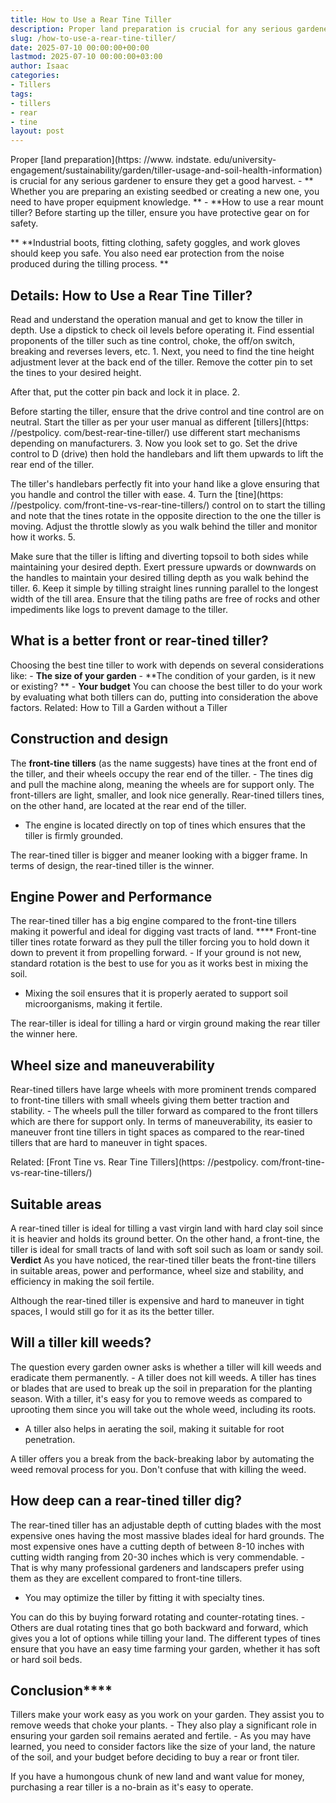 ```yaml
---
title: How to Use a Rear Tine Tiller
description: Proper land preparation is crucial for any serious gardener to ensure they get a good harvest. -  Whether you are preparing an existing seedbed or creating a...
slug: /how-to-use-a-rear-tine-tiller/
date: 2025-07-10 00:00:00+00:00
lastmod: 2025-07-10 00:00:00+03:00
author: Isaac
categories:
- Tillers
tags:
- tillers
- rear
- tine
layout: post
---
```


Proper [land preparation](https: //www. indstate. edu/university-engagement/sustainability/garden/tiller-usage-and-soil-health-information) is crucial for any serious gardener to ensure they get a good harvest. - ** Whether you are preparing an existing seedbed or creating a new one, you need to have proper equipment knowledge. ** - **How to use a rear mount tiller? Before starting up the tiller, ensure you have protective gear on for safety.

** **Industrial boots, fitting clothing, safety goggles, and work gloves should keep you safe. You also need ear protection from the noise produced during the tilling process. **

##  Details: How to Use a Rear Tine Tiller?

Read and understand the operation manual and get to know the tiller in depth. Use a dipstick to check oil levels before operating it. Find essential proponents of the tiller such as tine control, choke, the off/on switch, breaking and reverses levers, etc. 1. Next, you need to find the tine height adjustment lever at the back end of the tiller. Remove the cotter pin to set the tines to your desired height.

After that, put the cotter pin back and lock it in place. 2.

Before starting the tiller, ensure that the drive control and tine control are on neutral. Start the tiller as per your user manual as different [tillers](https: //pestpolicy. com/best-rear-tine-tiller/) use different start mechanisms depending on manufacturers. 3. Now you look set to go. Set the drive control to D (drive) then hold the handlebars and lift them upwards to lift the rear end of the tiller.

The tiller's handlebars perfectly fit into your hand like a glove ensuring that you handle and control the tiller with ease. 4. Turn the [tine](https: //pestpolicy. com/front-tine-vs-rear-tine-tillers/) control on to start the tilling and note that the tines rotate in the opposite direction to the one the tiller is moving. Adjust the throttle slowly as you walk behind the tiller and monitor how it works. 5.

Make sure that the tiller is lifting and diverting topsoil to both sides while maintaining your desired depth. Exert pressure upwards or downwards on the handles to maintain your desired tilling depth as you walk behind the tiller. 6. Keep it simple by tilling straight lines running parallel to the longest width of the till area. Ensure that the tiling paths are free of rocks and other impediments like logs to prevent damage to the tiller.

##  What is a better front or rear-tined tiller?

Choosing the best tine tiller to work with depends on several considerations like: - **The size of your garden** - **The condition of your garden, is it new or existing? ** - **Your budget** You can choose the best tiller to do your work by evaluating what both tillers can do, putting into consideration the above factors. Related: How to Till a Garden without a Tiller

##  **Construction and design**

The **front-tine tillers** (as the name suggests) have tines at the front end of the tiller, and their wheels occupy the rear end of the tiller. - The tines dig and pull the machine along, meaning the wheels are for support only. The front-tillers are light, smaller, and look nice generally. Rear-tined tillers tines, on the other hand, are located at the rear end of the tiller.

- The engine is located directly on top of tines which ensures that the tiller is firmly grounded.

The rear-tined tiller is bigger and meaner looking with a bigger frame. In terms of design, the rear-tined tiller is the winner.

##  **Engine Power and Performance**

The rear-tined tiller has a big engine compared to the front-tine tillers making it powerful and ideal for digging vast tracts of land. **** Front-tine tiller tines rotate forward as they pull the tiller forcing you to hold down it down to prevent it from propelling forward. - If your ground is not new, standard rotation is the best to use for you as it works best in mixing the soil.

- Mixing the soil ensures that it is properly aerated to support soil microorganisms, making it fertile.

The rear-tiller is ideal for tilling a hard or virgin ground making the rear tiller the winner here.

##  **Wheel size and maneuverability**

Rear-tined tillers have large wheels with more prominent trends compared to front-tine tillers with small wheels giving them better traction and stability. - The wheels pull the tiller forward as compared to the front tillers which are there for support only. In terms of maneuverability, its easier to maneuver front tine tillers in tight spaces as compared to the rear-tined tillers that are hard to maneuver in tight spaces.

Related: [Front Tine vs. Rear Tine Tillers](https: //pestpolicy. com/front-tine-vs-rear-tine-tillers/)

##  **Suitable areas**

A rear-tined tiller is ideal for tilling a vast virgin land with hard clay soil since it is heavier and holds its ground better. On the other hand, a front-tine, the tiller is ideal for small tracts of land with soft soil such as loam or sandy soil. **Verdict** As you have noticed, the rear-tined tiller beats the front-tine tillers in suitable areas, power and performance, wheel size and stability, and efficiency in making the soil fertile.

Although the rear-tined tiller is expensive and hard to maneuver in tight spaces, I would still go for it as its the better tiller.

##  **Will a tiller kill weeds?**

The question every garden owner asks is whether a tiller will kill weeds and eradicate them permanently. - A tiller does not kill weeds. A tiller has tines or blades that are used to break up the soil in preparation for the planting season. With a tiller, it's easy for you to remove weeds as compared to uprooting them since you will take out the whole weed, including its roots.

- A tiller also helps in aerating the soil, making it suitable for root penetration.

A tiller offers you a break from the back-breaking labor by automating the weed removal process for you. Don't confuse that with killing the weed.

##  **How deep can a rear-tined tiller dig?**

The rear-tined tiller has an adjustable depth of cutting blades with the most expensive ones having the most massive blades ideal for hard grounds. The most expensive ones have a cutting depth of between 8-10 inches with cutting width ranging from 20-30 inches which is very commendable. - That is why many professional gardeners and landscapers prefer using them as they are excellent compared to front-tine tillers.

- You may optimize the tiller by fitting it with specialty tines.

You can do this by buying forward rotating and counter-rotating tines. - Others are dual rotating tines that go both backward and forward, which gives you a lot of options while tilling your land. The different types of tines ensure that you have an easy time farming your garden, whether it has soft or hard soil beds.

##  **Conclusion******

Tillers make your work easy as you work on your garden. They assist you to remove weeds that choke your plants. - They also play a significant role in ensuring your garden soil remains aerated and fertile. - As you may have learned, you need to consider factors like the size of your land, the nature of the soil, and your budget before deciding to buy a rear or front tiler.

If you have a humongous chunk of new land and want value for money, purchasing a rear tiller is a no-brain as it's easy to operate.
